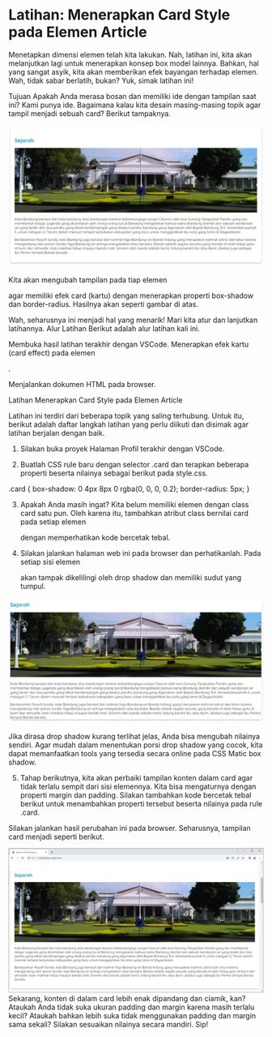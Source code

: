 # Latihan: Menerapkan Card Style pada Elemen Article
Menetapkan dimensi elemen telah kita lakukan. Nah, latihan ini, kita akan melanjutkan lagi untuk menerapkan konsep box model lainnya. Bahkan, hal yang sangat asyik, kita akan memberikan efek bayangan terhadap elemen. Wah, tidak sabar berlatih, bukan? Yuk, simak latihan ini!

Tujuan
Apakah Anda merasa bosan dan memiliki ide dengan tampilan saat ini? Kami punya ide. Bagaimana kalau kita desain masing-masing topik agar tampil menjadi sebuah card? Berikut tampaknya.

![Alt text](image-6.png)

Kita akan mengubah tampilan pada tiap elemen <article> agar memiliki efek card (kartu) dengan menerapkan properti box-shadow dan border-radius. Hasilnya akan seperti gambar di atas.

Wah, seharusnya ini menjadi hal yang menarik! Mari kita atur dan lanjutkan latihannya.
Alur Latihan
Berikut adalah alur latihan kali ini.

Membuka hasil latihan terakhir dengan VSCode.
Menerapkan efek kartu (card effect) pada elemen <article>.

Menjalankan dokumen HTML pada browser.

Latihan Menerapkan Card Style pada Elemen Article

Latihan ini terdiri dari beberapa topik yang saling terhubung. Untuk itu, berikut adalah daftar langkah latihan yang perlu diikuti dan disimak agar latihan berjalan dengan baik.

1. Silakan buka proyek Halaman Profil terakhir dengan VSCode.

2. Buatlah CSS rule baru dengan selector .card dan terapkan beberapa properti beserta nilainya sebagai berikut pada style.css.

.card {
  box-shadow: 0 4px 8px 0 rgba(0, 0, 0, 0.2);
  border-radius: 5px;
}

3. Apakah Anda masih ingat? Kita belum memiliki elemen dengan class card satu pun. Oleh karena itu, tambahkan atribut class bernilai card pada setiap elemen <article> dengan memperhatikan kode bercetak tebal.

4. Silakan jalankan halaman web ini pada browser dan perhatikanlah. Pada setiap sisi elemen <article> akan tampak dikelilingi oleh drop shadow dan memiliki sudut yang tumpul.

![Alt text](image-7.png)

Jika dirasa drop shadow kurang terlihat jelas, Anda bisa mengubah nilainya sendiri. Agar mudah dalam menentukan porsi drop shadow yang cocok, kita dapat memanfaatkan tools yang tersedia secara online pada CSS Matic box shadow.

5. Tahap berikutnya, kita akan perbaiki tampilan konten dalam card agar tidak terlalu sempit dari sisi elemennya. Kita bisa mengaturnya dengan properti margin dan padding. Silakan tambahkan kode bercetak tebal berikut untuk menambahkan properti tersebut beserta nilainya pada rule .card.

Silakan jalankan hasil perubahan ini pada browser. Seharusnya, tampilan card menjadi seperti berikut.

![Alt text](image-8.png)
Sekarang, konten di dalam card lebih enak dipandang dan ciamik, kan? Ataukah Anda tidak suka ukuran padding dan margin karena masih terlalu kecil? Ataukah bahkan lebih suka tidak menggunakan padding dan margin sama sekali? Silakan sesuaikan nilainya secara mandiri. Sip!